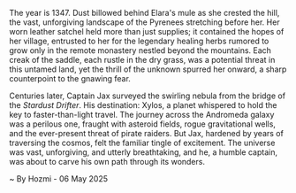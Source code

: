 
The year is 1347.  Dust billowed behind Elara's mule as she crested the hill, the vast, unforgiving landscape of the Pyrenees stretching before her.  Her worn leather satchel held more than just supplies; it contained the hopes of her village, entrusted to her for the legendary healing herbs rumored to grow only in the remote monastery nestled beyond the mountains.  Each creak of the saddle, each rustle in the dry grass, was a potential threat in this untamed land, yet the thrill of the unknown spurred her onward, a sharp counterpoint to the gnawing fear.

Centuries later, Captain Jax surveyed the swirling nebula from the bridge of the *Stardust Drifter*.  His destination: Xylos, a planet whispered to hold the key to faster-than-light travel.  The journey across the Andromeda galaxy was a perilous one, fraught with asteroid fields, rogue gravitational wells, and the ever-present threat of pirate raiders.  But Jax, hardened by years of traversing the cosmos, felt the familiar tingle of excitement. The universe was vast, unforgiving, and utterly breathtaking, and he, a humble captain, was about to carve his own path through its wonders.

~ By Hozmi - 06 May 2025
